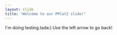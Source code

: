 ```yaml
---
layout: slide
title: "Welcome to our PPCatZ slide!"
---
```

I'm doing testing.tada:)
Use the left arrow to go back!
